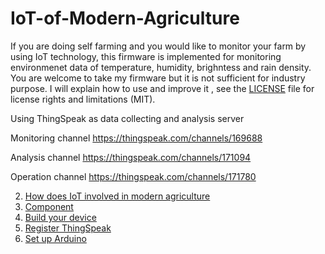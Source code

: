 # IoT-of-Modern-Agriculture

If you are doing self farming and you would like to monitor your farm by using IoT technology, this firmware is implemented for monitoring environmenet data of temperature, humidity, brighntess and rain density. You are welcome to take my firmware but it is not sufficient for industry purpose. I will explain how to use and improve it , see the [LICENSE](https://github.com/Raydivine/IoT-of-Modern-Agriculture/blob/master/LICENSE) file for license rights and limitations (MIT).



Using ThingSpeak as data collecting and analysis server

Monitoring channel
https://thingspeak.com/channels/169688

Analysis channel
https://thingspeak.com/channels/171094

Operation channel
https://thingspeak.com/channels/171780


2. [How does IoT involved in modern agriculture ](https://github.com/Raydivine/IoT-of-Modern-Agriculture/blob/master/Doc/Modern%20Agriculture.md)
3. [Component](https://github.com/Raydivine/IoT-of-Modern-Agriculture/blob/master/Doc/Component.md)
4. [Build your device](https://github.com/Raydivine/IoT-of-Modern-Agriculture/blob/master/Doc/Build%20your%20device.md)
5. [Register ThingSpeak](https://github.com/Raydivine/IoT-of-Modern-Agriculture/blob/master/Doc/Register%20ThingSpeak.md)
6. [Set up Arduino](https://github.com/Raydivine/NodeMCU-with-IoT-practice/blob/master/Tutorial/NodeMCU%20Arduino%20Setting.md)

